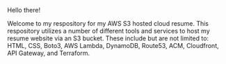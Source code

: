 Hello there!

Welcome to my respository for my AWS S3 hosted cloud resume. This respository utilizes a number of different tools and services to host my resume website via an S3 bucket. These include but are not limited to: HTML, CSS, Boto3, AWS Lambda, DynamoDB, Route53, ACM, Cloudfront, API Gateway, and Terraform.

